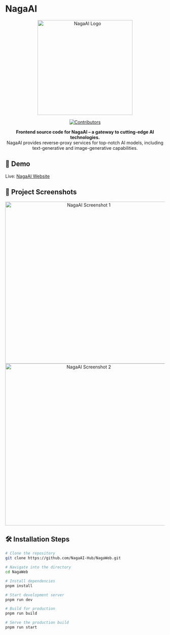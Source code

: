# NagaAI

<p align="center">
  <img src="https://codingee.com/wp-content/uploads/2021/01/artificial-intelligence.png" alt="NagaAI Logo" width="300px">
</p>

<p align="center">
  <a href="https://github.com/NagaAI-Hub/NagaWeb">
    <img src="https://img.shields.io/github/contributors/NagaAI-Hub/NagaWeb" alt="Contributors">
  </a>
</p>

<p align="center">
  <strong>Frontend source code for NagaAI – a gateway to cutting-edge AI technologies.</strong><br>
  NagaAI provides reverse-proxy services for top-notch AI models, including text-generative and image-generative capabilities.
</p>

## 🚀 Demo

Live: [NagaAI Website](https://naga.ac/)

## 📸 Project Screenshots

<p align="center">
  <img src="https://homosexual.ovh/assets/DeHashed.ppweupp6qzyl.png" alt="NagaAI Screenshot 1" width="512" height="512">
  <img src="https://homosexual.ovh/assets/DeHashed.r7nli9dvaqvk.png" alt="NagaAI Screenshot 2" width="512" height="512">
</p>

## 🛠️ Installation Steps

```bash
# Clone the repository
git clone https://github.com/NagaAI-Hub/NagaWeb.git

# Navigate into the directory
cd NagaWeb

# Install dependencies
pnpm install

# Start development server
pnpm run dev

# Build for production
pnpm run build

# Serve the production build
pnpm run start
```
